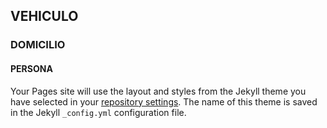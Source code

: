 ## VEHICULO

### DOMICILIO


####    PERSONA

Your Pages site will use the layout and styles from the Jekyll theme you have selected in your [repository settings](https://github.com/RobyBlom22/CotizamacoDemo/settings/pages). The name of this theme is saved in the Jekyll `_config.yml` configuration file.

